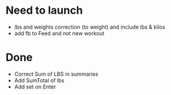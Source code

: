 # Need to launch
- lbs and weights correction (to weight) and include lbs & kilos
- add fb to Feed and not new workout

# Done
- Correct Sum of LBS in summaries
- Add SumTotal of lbs
- Add set on Enter